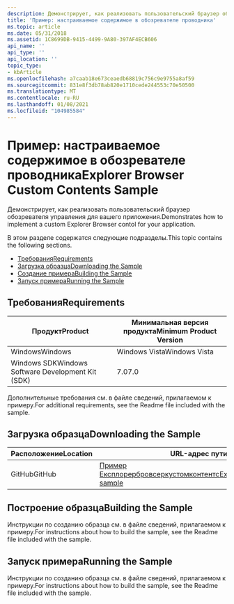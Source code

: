 ```yaml
---
description: Демонстрирует, как реализовать пользовательский браузер обозревателя управления для вашего приложения.
title: 'Пример: настраиваемое содержимое в обозревателе проводника'
ms.topic: article
ms.date: 05/31/2018
ms.assetid: 1C8699DB-9415-4499-9A80-397AF4ECB606
api_name: ''
api_type: ''
api_location: ''
topic_type:
- kbArticle
ms.openlocfilehash: a7caab18e673ceaedb68819c756c9e9755a8af59
ms.sourcegitcommit: 831e8f3db78ab820e1710cede244553c70e50500
ms.translationtype: MT
ms.contentlocale: ru-RU
ms.lasthandoff: 01/08/2021
ms.locfileid: "104985584"
---
```

# <a name="explorer-browser-custom-contents-sample"></a><span data-ttu-id="69cfe-103">Пример: настраиваемое содержимое в обозревателе проводника</span><span class="sxs-lookup"><span data-stu-id="69cfe-103">Explorer Browser Custom Contents Sample</span></span>

<span data-ttu-id="69cfe-104">Демонстрирует, как реализовать пользовательский браузер обозревателя управления для вашего приложения.</span><span class="sxs-lookup"><span data-stu-id="69cfe-104">Demonstrates how to implement a custom Explorer Browser contol for your application.</span></span>

<span data-ttu-id="69cfe-105">В этом разделе содержатся следующие подразделы.</span><span class="sxs-lookup"><span data-stu-id="69cfe-105">This topic contains the following sections.</span></span>

-   [<span data-ttu-id="69cfe-106">Требования</span><span class="sxs-lookup"><span data-stu-id="69cfe-106">Requirements</span></span>](#requirements)
-   [<span data-ttu-id="69cfe-107">Загрузка образца</span><span class="sxs-lookup"><span data-stu-id="69cfe-107">Downloading the Sample</span></span>](#downloading-the-sample)
-   [<span data-ttu-id="69cfe-108">Создание примера</span><span class="sxs-lookup"><span data-stu-id="69cfe-108">Building the Sample</span></span>](#building-the-sample)
-   [<span data-ttu-id="69cfe-109">Запуск примера</span><span class="sxs-lookup"><span data-stu-id="69cfe-109">Running the Sample</span></span>](#running-the-sample)

## <a name="requirements"></a><span data-ttu-id="69cfe-110">Требования</span><span class="sxs-lookup"><span data-stu-id="69cfe-110">Requirements</span></span>



| <span data-ttu-id="69cfe-111">Продукт</span><span class="sxs-lookup"><span data-stu-id="69cfe-111">Product</span></span>                                | <span data-ttu-id="69cfe-112">Минимальная версия продукта</span><span class="sxs-lookup"><span data-stu-id="69cfe-112">Minimum Product Version</span></span> |
|----------------------------------------|-------------------------|
| <span data-ttu-id="69cfe-113">Windows</span><span class="sxs-lookup"><span data-stu-id="69cfe-113">Windows</span></span>                                | <span data-ttu-id="69cfe-114">Windows Vista</span><span class="sxs-lookup"><span data-stu-id="69cfe-114">Windows Vista</span></span>           |
| <span data-ttu-id="69cfe-115">Windows SDK</span><span class="sxs-lookup"><span data-stu-id="69cfe-115">Windows Software Development Kit (SDK)</span></span> | <span data-ttu-id="69cfe-116">7.0</span><span class="sxs-lookup"><span data-stu-id="69cfe-116">7.0</span></span>                     |



 

<span data-ttu-id="69cfe-117">Дополнительные требования см. в файле сведений, прилагаемом к примеру.</span><span class="sxs-lookup"><span data-stu-id="69cfe-117">For additional requirements, see the Readme file included with the sample.</span></span>

## <a name="downloading-the-sample"></a><span data-ttu-id="69cfe-118">Загрузка образца</span><span class="sxs-lookup"><span data-stu-id="69cfe-118">Downloading the Sample</span></span>

| <span data-ttu-id="69cfe-119">Расположение</span><span class="sxs-lookup"><span data-stu-id="69cfe-119">Location</span></span>      | <span data-ttu-id="69cfe-120">URL-адрес пути</span><span class="sxs-lookup"><span data-stu-id="69cfe-120">Path URL</span></span>                                                                                             |
|---------------|------------------------------------------------------------------------------------------------------|
| <span data-ttu-id="69cfe-121">GitHub</span><span class="sxs-lookup"><span data-stu-id="69cfe-121">GitHub</span></span>  | [<span data-ttu-id="69cfe-122">Пример Експлорербровсеркустомконтентс</span><span class="sxs-lookup"><span data-stu-id="69cfe-122">ExplorerBrowserCustomContents sample</span></span>](https://github.com/microsoft/Windows-classic-samples/tree/master/Samples/Win7Samples/winui/shell/appplatform/ExplorerBrowserCustomContents) |

## <a name="building-the-sample"></a><span data-ttu-id="69cfe-123">Построение образца</span><span class="sxs-lookup"><span data-stu-id="69cfe-123">Building the Sample</span></span>

<span data-ttu-id="69cfe-124">Инструкции по созданию образца см. в файле сведений, прилагаемом к примеру.</span><span class="sxs-lookup"><span data-stu-id="69cfe-124">For instructions about how to build the sample, see the Readme file included with the sample.</span></span>

## <a name="running-the-sample"></a><span data-ttu-id="69cfe-125">Запуск примера</span><span class="sxs-lookup"><span data-stu-id="69cfe-125">Running the Sample</span></span>

<span data-ttu-id="69cfe-126">Инструкции по созданию образца см. в файле сведений, прилагаемом к примеру.</span><span class="sxs-lookup"><span data-stu-id="69cfe-126">For instructions about how to build the sample, see the Readme file included with the sample.</span></span>

 

 



